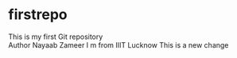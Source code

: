 # firstrepo
This is my first Git repository <br>
Author Nayaab Zameer
I m from IIIT Lucknow
This is a new change